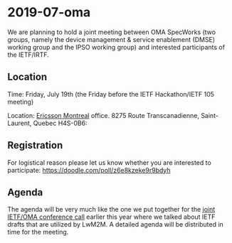 # 2019-07-oma

We are planning to hold a joint meeting between OMA SpecWorks (two groups, namely the device management & service enablement (DMSE) working group and the IPSO working group) and interested participants of the IETF/IRTF. 

## Location

Time: Friday, July 19th (the Friday before the IETF Hackathon/IETF 105 meeting)

Location: [Ericsson Montreal](https://www.ericsson.com/en/about-us/company-facts/ericsson-worldwide/canada) office. 8275 Route Transcanadienne, Saint-Laurent, Quebec H4S-0B6: 

## Registration

For logistical reason please let us know whether you are interested to participate:
https://doodle.com/poll/z6e8kzeke9r9bdyh
 
## Agenda

The agenda will be very much like the one we put together for the [joint IETF/OMA conference call](https://github.com/t2trg/2019-02-oma) earlier this year where we talked about IETF drafts that are utilized by LwM2M.  A detailed agenda will be distributed in time for the meeting.
